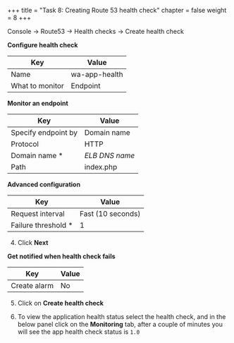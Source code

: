 +++ 
title = "Task 8: Creating Route 53 health check"
chapter = false 
weight = 8
+++


Console -> Route53 -> Health checks -> Create health check

**Configure health check**

| Key | Value  |
|---|---|
| Name  | wa-app-health |
| What to monitor | Endpoint  |

**Monitor an endpoint**

| Key | Value  |
|---|---|
| Specify endpoint by | Domain name |
| Protocol | HTTP |
| Domain name * | *ELB DNS name* |
| Path | index.php |

**Advanced configuration**

| Key | Value  |
|---|---|
| Request interval | Fast (10 seconds) |
| Failure threshold * | 1 |

4. Click **Next**

**Get notified when health check fails**

| Key | Value  |
|---|---|
| Create alarm | No |

5. Click on **Create health check**

6. To view the application health status select the health check, and in the below panel click on the **Monitoring** tab, after a couple of minutes you will see the app health check status is `1.0`